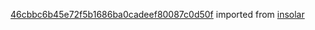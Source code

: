 [46cbbc6b45e72f5b1686ba0cadeef80087c0d50f](https://github.com/insolar/insolar/commit/46cbbc6b45e72f5b1686ba0cadeef80087c0d50f) imported from [insolar](https://github.com/insolar/insolar)
